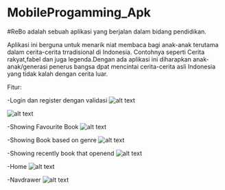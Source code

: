 # MobileProgamming_Apk

#ReBo
adalah sebuah aplikasi yang berjalan  dalam bidang pendidikan.

Aplikasi ini berguna untuk menarik niat membaca bagi anak-anak terutama dalam cerita-cerita trradisional di Indonesia. Contohnya seperti Cerita rakyat,fabel dan juga legenda.Dengan ada aplikasi ini diharapkan anak-anak/generasi penerus bangsa dpat mencintai cerita-cerita asli Indonesia yang tidak kalah dengan cerita luar.

Fitur:

-Login dan register dengan validasi
![alt text](https://github.com/Muladi-Prog/MobileProgamming_Apk/blob/main/pic/login.jpeg?raw=true)

![alt text](https://github.com/Muladi-Prog/MobileProgamming_Apk/blob/main/pic/sign_in.jpeg?raw=true)

-Showing Favourite Book
![alt text](https://github.com/Muladi-Prog/MobileProgamming_Apk/blob/main/pic/favourite.jpeg?raw=true)

-Showing Book based on genre
![alt text](https://github.com/Muladi-Prog/MobileProgamming_Apk/blob/main/pic/Category.jpeg?raw=true)

-Showing recently book that openend
![alt text](https://github.com/Muladi-Prog/MobileProgamming_Apk/blob/main/pic/recently.jpeg?raw=true)

-Home
![alt text](https://github.com/Muladi-Prog/MobileProgamming_Apk/blob/main/pic/Home.jpeg?raw=true)


-Navdrawer
![alt text](https://github.com/Muladi-Prog/MobileProgamming_Apk/blob/main/pic/navdrawer.jpeg?raw=true)

